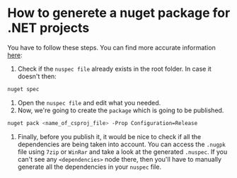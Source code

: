 # How to generete a nuget package for .NET projects

You have to follow these steps. You can find more accurate information [here](https://docs.microsoft.com/es-es/nuget/quickstart/create-and-publish-a-package):

1. Check if the `nuspec file` already exists in the root folder. In case it doesn't then:

``` sh
nuget spec
```

1. Open the `nuspec file` and edit what you needed.
1. Now, we're going to create the `package` which is going to be published.

``` sh
nuget pack <name_of_csproj_file> -Prop Configuration=Release
```

1. Finally, before you publish it, it would be nice to check if all the dependencies are being taken into account. You can access the `.nugpk` file using `7zip` or `WinRar` and take a look at the generated `.nuspec`. If you can't see any `<dependencies>` node there, then you'll have to manually generate all the dependencies in your `nuspec` file.